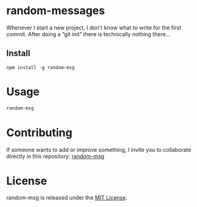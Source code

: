 # random-messages

Whenever I start a new project, I don't know what to write for the first commit. After doing a “git init” there is technically nothing there...

## Install

```npm
npm install -g random-msg
```

# Usage

```bash
random-msg
```

# Contributing
If someone wants to add or improve something, I invite you to collaborate directly in this repository: [random-msg](https://github.com/siabarrales/random-messages)

# License
random-msg is released under the [MIT License](https://opensource.org/licenses/MIT).